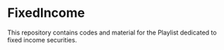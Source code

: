 # FixedIncome
This repository contains codes and material for the Playlist dedicated to fixed income securities.
